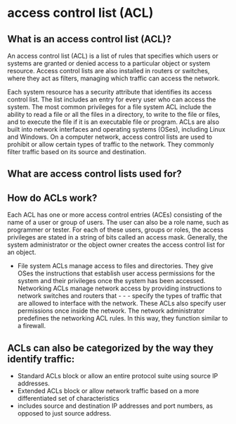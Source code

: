# access control list (ACL)

## What is an access control list (ACL)?

An access control list (ACL) is a list of rules that specifies which users or systems are granted or denied access to a particular object or system resource. Access control lists are also installed in routers or switches, where they act as filters, managing which traffic can access the network.

Each system resource has a security attribute that identifies its access control list. The list includes an entry for every user who can access the system. The most common privileges for a file system ACL include the ability to read a file or all the files in a directory, to write to the file or files, and to execute the file if it is an executable file or program. ACLs are also built into network interfaces and operating systems (OSes), including Linux and Windows. On a computer network, access control lists are used to prohibit or allow certain types of traffic to the network. They commonly filter traffic based on its source and destination.

## What are access control lists used for?

## How do ACLs work?
Each ACL has one or more access control entries (ACEs) consisting of the name of a user or group of users. The user can also be a role name, such as programmer or tester. For each of these users, groups or roles, the access privileges are stated in a string of bits called an access mask. Generally, the system administrator or the object owner creates the access control list for an object.

- File system ACLs manage access to files and directories. They give OSes the instructions that establish user access permissions for the system and their privileges once the system has been accessed.
Networking ACLs manage network access by providing instructions to network switches and routers that - - - specify the types of traffic that are allowed to interface with the network. These ACLs also specify user permissions once inside the network. The network administrator predefines the networking ACL rules. In this way, they function similar to a firewall.


## ACLs can also be categorized by the way they identify traffic:

- Standard ACLs block or allow an entire protocol suite using source IP addresses.
- Extended ACLs block or allow network traffic based on a more differentiated set of characteristics 
- includes source and destination IP addresses and port numbers, as opposed to just source address.
